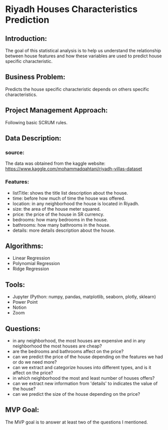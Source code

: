 
# Riyadh Houses Characteristics Prediction

## Introduction:
The goal of this statistical analysis is to help us understand the relationship between house features and how these variables are used to predict house specific characteristic.


## Business Problem:
Predicts the house specific characteristic depends on others specific characteristics.

## Project Management Approach:
Following basic SCRUM rules.

## Data Description:
  ### source:
  The data was obtained from the kaggle website: https://www.kaggle.com/mohammadqahtani/riyadh-villas-dataset
    
  ### Features:
  - listTitle: shows the title list description about the house.
  - time: before how much of time the house was offered.
  - location: in any neighborhood the house is located in Riyadh.
  - size: the area of the house meter squared.
  - price: the price of the house in SR currency.
  - bedrooms: how many bedrooms in the house.
  - bathrooms: how many bathrooms in the house.
  - details: more details description about the house.


## Algorithms:
  - Linear Regression
  - Polynomial Regression
  - Ridge Regression


## Tools:
  - Jupyter (Python: numpy, pandas, matplotlib, seaborn, plotly, sklearn)
  - Power Point
  - Notion
  - Zoom


## Questions:
  - in any neighborhood, the most houses are expensive and in any neighborhood the most houses are cheap?
  - are the bedrooms and bathrooms affect on the price?
  - can we predict the price of the house depending on the features we had or do we need more?
  - can we extract and categorize houses into different types, and is it affect on the price?
  - in which neighborhood the most and least number of houses offers?
  - can we extract new information from 'details' to indicates the value of the house?
  - can we predict the size of the house depending on the price?


## MVP Goal:
The MVP goal is to answer at least two of the questions I mentioned.

